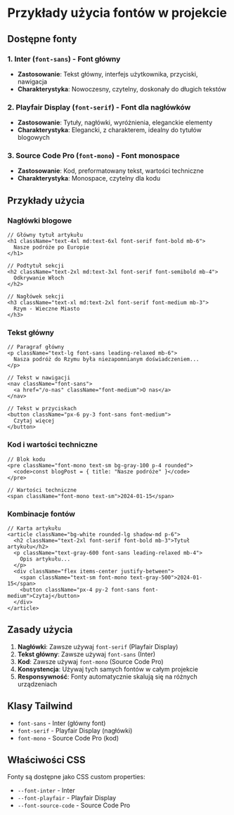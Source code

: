 # Przykłady użycia fontów w projekcie

## Dostępne fonty

### 1. Inter (`font-sans`) - Font główny

- **Zastosowanie**: Tekst główny, interfejs użytkownika, przyciski, nawigacja
- **Charakterystyka**: Nowoczesny, czytelny, doskonały do długich tekstów

### 2. Playfair Display (`font-serif`) - Font dla nagłówków

- **Zastosowanie**: Tytuły, nagłówki, wyróżnienia, eleganckie elementy
- **Charakterystyka**: Elegancki, z charakterem, idealny do tytułów blogowych

### 3. Source Code Pro (`font-mono`) - Font monospace

- **Zastosowanie**: Kod, preformatowany tekst, wartości techniczne
- **Charakterystyka**: Monospace, czytelny dla kodu

## Przykłady użycia

### Nagłówki blogowe

```tsx
// Główny tytuł artykułu
<h1 className="text-4xl md:text-6xl font-serif font-bold mb-6">
  Nasze podróże po Europie
</h1>

// Podtytuł sekcji
<h2 className="text-2xl md:text-3xl font-serif font-semibold mb-4">
  Odkrywanie Włoch
</h2>

// Nagłówek sekcji
<h3 className="text-xl md:text-2xl font-serif font-medium mb-3">
  Rzym - Wieczne Miasto
</h3>
```

### Tekst główny

```tsx
// Paragraf główny
<p className="text-lg font-sans leading-relaxed mb-6">
  Nasza podróż do Rzymu była niezapomnianym doświadczeniem...
</p>

// Tekst w nawigacji
<nav className="font-sans">
  <a href="/o-nas" className="font-medium">O nas</a>
</nav>

// Tekst w przyciskach
<button className="px-6 py-3 font-sans font-medium">
  Czytaj więcej
</button>
```

### Kod i wartości techniczne

```tsx
// Blok kodu
<pre className="font-mono text-sm bg-gray-100 p-4 rounded">
  <code>const blogPost = { title: "Nasze podróże" }</code>
</pre>

// Wartości techniczne
<span className="font-mono text-sm">2024-01-15</span>
```

### Kombinacje fontów

```tsx
// Karta artykułu
<article className="bg-white rounded-lg shadow-md p-6">
  <h2 className="text-2xl font-serif font-bold mb-3">Tytuł artykułu</h2>
  <p className="text-gray-600 font-sans leading-relaxed mb-4">
    Opis artykułu...
  </p>
  <div className="flex items-center justify-between">
    <span className="text-sm font-mono text-gray-500">2024-01-15</span>
    <button className="px-4 py-2 font-sans font-medium">Czytaj</button>
  </div>
</article>
```

## Zasady użycia

1. **Nagłówki**: Zawsze używaj `font-serif` (Playfair Display)
2. **Tekst główny**: Zawsze używaj `font-sans` (Inter)
3. **Kod**: Zawsze używaj `font-mono` (Source Code Pro)
4. **Konsystencja**: Używaj tych samych fontów w całym projekcie
5. **Responsywność**: Fonty automatycznie skalują się na różnych urządzeniach

## Klasy Tailwind

- `font-sans` - Inter (główny font)
- `font-serif` - Playfair Display (nagłówki)
- `font-mono` - Source Code Pro (kod)

## Właściwości CSS

Fonty są dostępne jako CSS custom properties:

- `--font-inter` - Inter
- `--font-playfair` - Playfair Display
- `--font-source-code` - Source Code Pro
